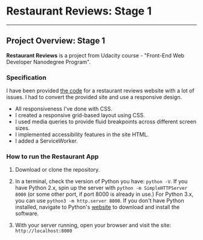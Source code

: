 # Restaurant Reviews: Stage 1
---

## Project Overview: Stage 1

 **Restaurant Reviews**  is a project from Udacity course - "Front-End Web Developer Nanodegree Program".

### Specification

I have been provided [the code](https://github.com/udacity/mws-restaurant-stage-1) for a restaurant reviews website with a lot of issues. I had to convert the provided site and use a responsive design. 
- All responsiveness I've done with CSS.
- I created a responsive grid-based layout using CSS.
- I used media queries to provide fluid breakpoints across different screen sizes.
- I implemented accessibility features in the site HTML.
- I added a ServiceWorker.


### How to run the Restaurant App

1. Download or clone the repository.

2. In a terminal, check the version of Python you have: `python -V`. If you have Python 2.x, spin up the server with `python -m SimpleHTTPServer 8000` (or some other port, if port 8000 is already in use.) For Python 3.x, you can use `python3 -m http.server 8000`. If you don't have Python installed, navigate to Python's [website](https://www.python.org/) to download and install the software.

3. With your server running, open your browser and visit the site: `http://localhost:8000`







